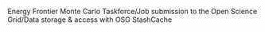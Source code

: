 Energy Frontier Monte Carlo Taskforce/Job submission to the Open Science Grid/Data storage & access with OSG StashCache 
